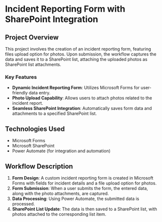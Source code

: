 # Incident Reporting Form with SharePoint Integration

## Project Overview
This project involves the creation of an incident reporting form, featuring files upload option for photos. Upon submission, the workflow captures the data and saves it to a SharePoint list, attaching the uploaded photos as SharePoint list attachments.

### Key Features
- **Dynamic Incident Reporting Form**: Utilizes Microsoft Forms for user-friendly data entry.
- **Photo Upload Capability**: Allows users to attach photos related to the incident report.
- **Seamless SharePoint Integration**: Automatically saves form data and attachments to a specified SharePoint list.

## Technologies Used
- Microsoft Forms
- Microsoft SharePoint
- Power Automate (for integration and automation)

## Workflow Description
1. **Form Design**: A custom incident reporting form is created in Microsoft Forms with fields for incident details and a file upload option for photos.
2. **Form Submission**: When a user submits the form, the entered data, along with the photo attachments, are captured.
3. **Data Processing**: Using Power Automate, the submitted data is processed.
4. **SharePoint List Update**: The data is then saved to a SharePoint list, with photos attached to the corresponding list item.
